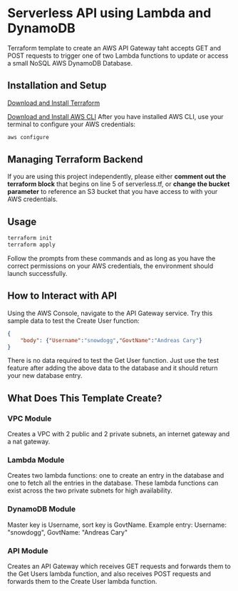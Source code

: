 # Serverless API using Lambda and DynamoDB

Terraform template to create an AWS API Gateway taht accepts GET and POST requests to trigger one of two Lambda functions to update or access a small NoSQL AWS DynamoDB Database.

## Installation and Setup

[Download and Install Terraform](https://www.terraform.io/downloads.html)

[Download and Install AWS CLI](https://docs.aws.amazon.com/cli/latest/userguide/install-cliv2.html)
After you have installed AWS CLI, use your terminal to configure your AWS credentials: 
```bash
aws configure
```

## Managing Terraform Backend

If you are using this project independently, please either **comment out the terraform block** that begins on line 5 of serverless.tf, or **change the bucket parameter** to reference an S3 bucket that you have access to with your AWS credentials. 

## Usage

```bash
terraform init
terraform apply
```

Follow the prompts from these commands and as long as you have the correct permissions on your AWS credentials, the environment should launch successfully. 

## How to Interact with API

Using the AWS Console, navigate to the API Gateway service. Try this sample data to test the Create User function: 

```JSON
{
    "body": {"Username":"snowdogg","GovtName":"Andreas Cary"}
}
```

There is no data required to test the Get User function. Just use the test feature after adding the above data to the database and it should return your new database entry.

## What Does This Template Create?

### VPC Module

Creates a VPC with 2 public and 2 private subnets, an internet gateway and a nat gateway. 

### Lambda Module

Creates two lambda functions: one to create an entry in the database and one to fetch all the entries in the database. These lambda functions can exist across the two private subnets for high availability.

### DynamoDB Module

Master key is Username, sort key is GovtName. 
Example entry: Username: "snowdogg", GovtName: "Andreas Cary"

### API Module

Creates an API Gateway which receives GET requests and forwards them to the Get Users lambda function, and also receives POST requests and forwards them to the Create User lambda function.
